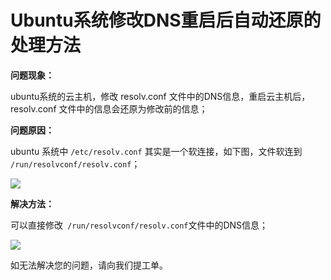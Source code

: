 # Ubuntu系统修改DNS重启后自动还原的处理方法



**问题现象：**

ubuntu系统的云主机，修改 resolv.conf 文件中的DNS信息，重启云主机后， resolv.conf 文件中的信息会还原为修改前的信息；



**问题原因：**

ubuntu 系统中 ``/etc/resolv.conf`` 其实是一个软连接，如下图，文件软连到 ``/run/resolvconf/resolv.conf``；

![](../../../../../image/Elastic-Compute/Virtual-Machine/Linux/Ubuntu%E7%B3%BB%E7%BB%9F%E4%BF%AE%E6%94%B9DNS%E9%87%8D%E5%90%AF%E5%90%8E%E8%87%AA%E5%8A%A8%E8%BF%98%E5%8E%9F%E7%9A%84%E5%A4%84%E7%90%86%E6%96%B9%E6%B3%9501.png)

**解决方法：**

可以直接修改`` /run/resolvconf/resolv.conf``文件中的DNS信息；

![](../../../../../image/Elastic-Compute/Virtual-Machine/Linux/Ubuntu%E7%B3%BB%E7%BB%9F%E4%BF%AE%E6%94%B9DNS%E9%87%8D%E5%90%AF%E5%90%8E%E8%87%AA%E5%8A%A8%E8%BF%98%E5%8E%9F%E7%9A%84%E5%A4%84%E7%90%86%E6%96%B9%E6%B3%9502.png)

如无法解决您的问题，请向我们提工单。
